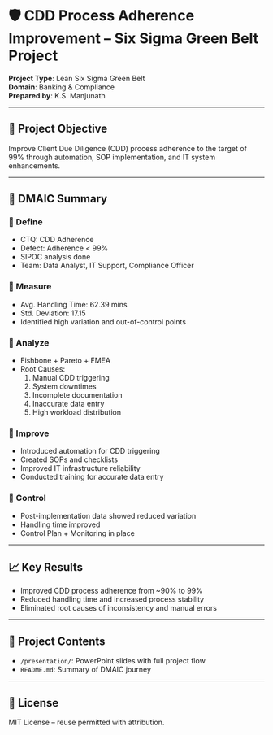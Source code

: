 # 🛡️ CDD Process Adherence Improvement – Six Sigma Green Belt Project

**Project Type**: Lean Six Sigma Green Belt  
**Domain**: Banking & Compliance  
**Prepared by**: K.S. Manjunath

---

## 🎯 Project Objective

Improve Client Due Diligence (CDD) process adherence to the target of 99% through automation, SOP implementation, and IT system enhancements.

---

## 🧠 DMAIC Summary

### 🔹 Define  
- CTQ: CDD Adherence  
- Defect: Adherence < 99%  
- SIPOC analysis done  
- Team: Data Analyst, IT Support, Compliance Officer

### 🔹 Measure  
- Avg. Handling Time: 62.39 mins  
- Std. Deviation: 17.15  
- Identified high variation and out-of-control points

### 🔹 Analyze  
- Fishbone + Pareto + FMEA  
- Root Causes:  
  1. Manual CDD triggering  
  2. System downtimes  
  3. Incomplete documentation  
  4. Inaccurate data entry  
  5. High workload distribution

### 🔹 Improve  
- Introduced automation for CDD triggering  
- Created SOPs and checklists  
- Improved IT infrastructure reliability  
- Conducted training for accurate data entry

### 🔹 Control  
- Post-implementation data showed reduced variation  
- Handling time improved  
- Control Plan + Monitoring in place

---

## 📈 Key Results

- Improved CDD process adherence from ~90% to 99%  
- Reduced handling time and increased process stability  
- Eliminated root causes of inconsistency and manual errors

---

## 📂 Project Contents

- `/presentation/`: PowerPoint slides with full project flow  
- `README.md`: Summary of DMAIC journey

---

## 📜 License

MIT License – reuse permitted with attribution.

